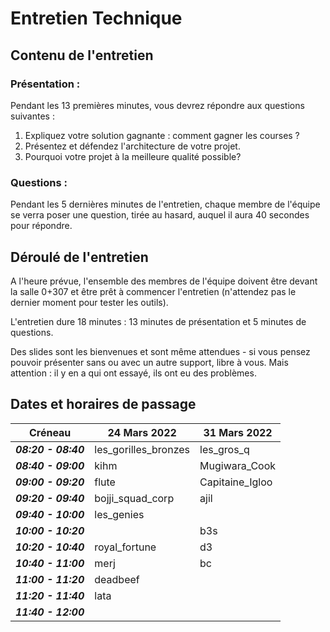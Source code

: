 # Entretien Technique

## Contenu de l'entretien

### Présentation :

Pendant les 13 premières minutes, vous devrez répondre aux questions suivantes :

1. Expliquez votre solution gagnante : comment gagner les courses ?
2.  Présentez et défendez l'architecture de votre projet.
3.  Pourquoi votre projet à la meilleure qualité possible?

### Questions :

Pendant les 5 dernières minutes de l'entretien, chaque membre de l'équipe se verra poser une question, tirée au hasard, auquel il aura 40 secondes pour répondre.

## Déroulé de l'entretien

A l'heure prévue, l'ensemble des membres de l'équipe doivent être devant la salle 0+307 et être prêt à commencer l'entretien (n'attendez pas le dernier moment pour tester les outils).

L'entretien dure 18 minutes : 13 minutes de présentation et 5 minutes de questions.

Des slides sont les bienvenues et sont même attendues - si vous pensez pouvoir présenter sans ou avec un autre support, libre à vous. Mais attention : il y en a qui ont essayé, ils ont eu des problèmes.

## Dates et horaires de passage

| Créneau | 24 Mars 2022 | 31 Mars 2022 |
|--|--|--|
| ***08:20 - 08:40*** | les_gorilles_bronzes | les_gros_q |
| ***08:40 - 09:00*** | kihm | Mugiwara_Cook |
| ***09:00 - 09:20*** | flute | Capitaine_Igloo |
| ***09:20 - 09:40*** | bojji_squad_corp | ajil |
| ***09:40 - 10:00*** | les_genies |  |
| ***10:00 - 10:20*** |  | b3s |
| ***10:20 - 10:40*** | royal_fortune | d3 |
| ***10:40 - 11:00*** | merj | bc |
| ***11:00 - 11:20*** | deadbeef |  |
| ***11:20 - 11:40*** | lata |  |
| ***11:40 - 12:00*** |  |  |
